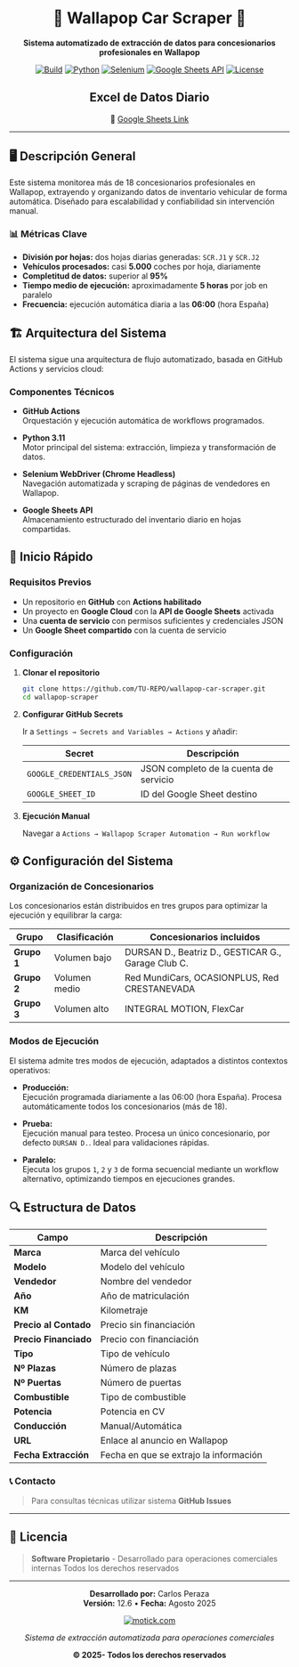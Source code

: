 <div align="center">

# 🚗 Wallapop Car Scraper 🚗

**Sistema automatizado de extracción de datos para concesionarios profesionales en Wallapop**

[![Build](https://img.shields.io/badge/Build-Passing-success)](../../actions)
[![Python](https://img.shields.io/badge/Python-3.11+-blue)](https://www.python.org/downloads/)
[![Selenium](https://img.shields.io/badge/Selenium-WebDriver-43B02A)](https://www.selenium.dev/downloads/)
[![Google Sheets API](https://img.shields.io/badge/Google-Workspace-4285F4)](https://developers.google.com/workspace/sheets/api/guides/concepts?hl=es-419)
[![License](https://img.shields.io/badge/License-Private-red)](LICENSE)

## Excel de Datos Diario

🔗 [Google Sheets Link](https://docs.google.com/spreadsheets/d/1drZonCFIP5BFuhbUW9cUauDQOWIVpE0V7P2ErpJq6bM/edit?gid=265284675#gid=265284675)

</div>


---

## 🖥️ Descripción General

Este sistema monitorea más de 18 concesionarios profesionales en Wallapop, extrayendo y organizando datos de inventario vehicular de forma automática. Diseñado para escalabilidad y confiabilidad sin intervención manual.

### 📊 Métricas Clave

- **División por hojas:** dos hojas diarias generadas: `SCR.J1` y `SCR.J2`
- **Vehículos procesados:** casi **5.000** coches por hoja, diariamente
- **Completitud de datos:** superior al **95%**
- **Tiempo medio de ejecución:** aproximadamente **5 horas** por job en paralelo
- **Frecuencia:** ejecución automática diaria a las **06:00** (hora España)

## 🏗️ Arquitectura del Sistema

El sistema sigue una arquitectura de flujo automatizado, basada en GitHub Actions y servicios cloud:


### Componentes Técnicos

- **GitHub Actions**  
  Orquestación y ejecución automática de workflows programados.

- **Python 3.11**  
  Motor principal del sistema: extracción, limpieza y transformación de datos.

- **Selenium WebDriver (Chrome Headless)**  
  Navegación automatizada y scraping de páginas de vendedores en Wallapop.

- **Google Sheets API**  
  Almacenamiento estructurado del inventario diario en hojas compartidas.


## 🚀 Inicio Rápido

### Requisitos Previos

- Un repositorio en **GitHub** con **Actions habilitado**
- Un proyecto en **Google Cloud** con la **API de Google Sheets** activada
- Una **cuenta de servicio** con permisos suficientes y credenciales JSON
- Un **Google Sheet compartido** con la cuenta de servicio

### Configuración

1. **Clonar el repositorio**
   ```bash
   git clone https://github.com/TU-REPO/wallapop-car-scraper.git
   cd wallapop-scraper
   ```

2. **Configurar GitHub Secrets**
   
   Ir a `Settings → Secrets and Variables → Actions` y añadir:
   
   | Secret | Descripción |
   |--------|-------------|
   | `GOOGLE_CREDENTIALS_JSON` | JSON completo de la cuenta de servicio |
   | `GOOGLE_SHEET_ID` | ID del Google Sheet destino |

3. **Ejecución Manual**
   
   Navegar a `Actions → Wallapop Scraper Automation → Run workflow`

## ⚙️ Configuración del Sistema

### Organización de Concesionarios

Los concesionarios están distribuidos en tres grupos para optimizar la ejecución y equilibrar la carga:

| Grupo      | Clasificación     | Concesionarios incluidos                                              |
|------------|-------------------|------------------------------------------------------------------------|
| **Grupo 1** | Volumen bajo      | DURSAN D., Beatriz D., GESTICAR G., Garage Club C.                    |
| **Grupo 2** | Volumen medio     | Red MundiCars, OCASIONPLUS, Red CRESTANEVADA                          |
| **Grupo 3** | Volumen alto      | INTEGRAL MOTION, FlexCar   

### Modos de Ejecución

El sistema admite tres modos de ejecución, adaptados a distintos contextos operativos:

- **Producción:**  
  Ejecución programada diariamente a las 06:00 (hora España). Procesa automáticamente todos los concesionarios (más de 18).

- **Prueba:**  
  Ejecución manual para testeo. Procesa un único concesionario, por defecto `DURSAN D.`. Ideal para validaciones rápidas.

- **Paralelo:**  
  Ejecuta los grupos `1`, `2` y `3` de forma secuencial mediante un workflow alternativo, optimizando tiempos en ejecuciones grandes.


## 🔍 Estructura de Datos

| Campo               | Descripción                           |
|---------------------|---------------------------------------|
| **Marca**           | Marca del vehículo                   |
| **Modelo**          | Modelo del vehículo                  |
| **Vendedor**        | Nombre del vendedor                  |
| **Año**             | Año de matriculación                 |
| **KM**              | Kilometraje                          |
| **Precio al Contado** | Precio sin financiación             |
| **Precio Financiado** | Precio con financiación             |
| **Tipo**            | Tipo de vehículo                     |
| **Nº Plazas**       | Número de plazas                     |
| **Nº Puertas**      | Número de puertas                    |
| **Combustible**     | Tipo de combustible                  |
| **Potencia**        | Potencia en CV                       |
| **Conducción**      | Manual/Automática                    |
| **URL**             | Enlace al anuncio en Wallapop        |
| **Fecha Extracción**| Fecha en que se extrajo la información|

###  📞 Contacto
> Para consultas técnicas utilizar sistema **GitHub Issues**

---

## 📄 Licencia

> **Software Propietario** - Desarrollado para operaciones comerciales internas
> Todos los derechos reservados

---

<div align="center">

**Desarrollado por:** Carlos Peraza  
**Versión:** 12.6 • **Fecha:** Agosto 2025

[![motick.com](https://img.shields.io/badge/motick.com-00f1a2?style=for-the-badge&labelColor=2d3748)](https://www.motick.com/)

*Sistema de extracción automatizada para operaciones comerciales*

**© 2025- Todos los derechos reservados**

</div>

